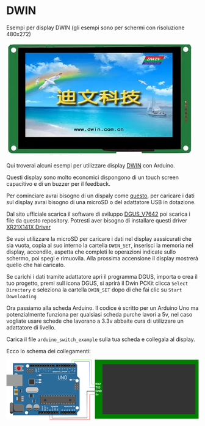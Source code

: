 # DWIN
Esempi per display DWIN
(gli esempi sono per schermi con risoluzione 480x272)


![This is an image](https://github.com/ChristianIannella/DWIN/blob/main/DMG48270C043.jpg)


Qui troverai alcuni esempi per utilizzare display [DWIN](https://www.dwin-global.com/) con Arduino.

Questi display sono molto economici dispongono di un touch screen capacitivo e di un buzzer per il feedback.

Per cominciare avrai bisogno di un dispaly come [questo](https://www.dwin-global.com/4-3-inch-intelligent-display-dmg48270c043_04wcommercial-grade-product/), per caricare i dati sul display avrai bisogno di una microSD o del adattatore USB in dotazione.


Dal sito ufficiale scarica il software di sviluppo [DGUS_V7642](https://www.dwin-global.com/tool-page/) poi scarica i file da questo repository.
Potresti aver bisogno di installare questi driver [XR21X141X Driver](https://www.dwin-global.com/tool-page/)


Se vuoi utilizzare la microSD per caricare i dati nel display aassicurati che sia vuota, copia al suo interno la cartella `DWIN_SET`, inserisci la memoria nel display, accendilo, aspetta che completi le operazioni indicate sullo schermo, poi spegi e rimuovila. Alla prossima accensione il display mostrerà quello che hai caricato.

Se carichi i dati tramite adattatore apri il programma DGUS, importa o crea il tuo progetto, premi sull icona DGUS, si aprirà il Dwin PCKit clicca `Select Directory`
e seleziona la cartella `DWIN_SET` dopo di che fai clic su `Start Downloading`

Ora passiamo alla scheda Arduino. Il codice è scritto per un Arduino Uno ma potenzialmente funziona per qualsiasi scheda purche lavori a 5v, nel caso vogliate usare schede che lavorano a 3.3v abbaite cura di utilizzare un adattatore di livello.

Carica il file `arduino_switch_example` sulla tua scheda  e collegala al display.

Ecco lo schema dei collegamenti:

![image](https://github.com/ChristianIannella/DWIN/blob/main/collegamenti.png)
